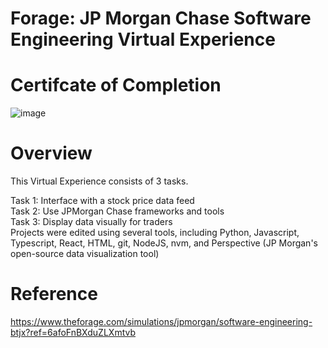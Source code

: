 # Forage: JP Morgan Chase Software Engineering Virtual Experience 

# Certifcate of Completion

![image](https://github.com/Taranbeer0001/JPMC-Software-Engineering/assets/121135195/0cb88b46-4588-442a-8133-ee939e01d520)

# Overview

This Virtual Experience consists of 3 tasks.

Task 1: Interface with a stock price data feed <br>
Task 2: Use JPMorgan Chase frameworks and tools <br>
Task 3: Display data visually for traders <br>
Projects were edited using several tools, including Python, Javascript, Typescript, React, HTML, git, NodeJS, nvm, and Perspective (JP Morgan's open-source data visualization tool)

# Reference

https://www.theforage.com/simulations/jpmorgan/software-engineering-btjx?ref=6afoFnBXduZLXmtvb
